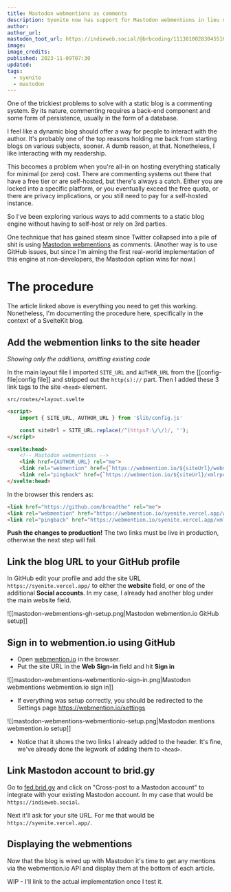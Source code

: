 ```yaml
---
title: Mastodon webmentions as comments
description: Syenite now has support for Mastodon webmentions in lieu of a commenting system
author:
author_url:
mastodon_toot_url: https://indieweb.social/@brbcoding/111381002830455161
image: 
image_credits: 
published: 2023-11-09T07:30
updated:
tags:
  - syenite
  - mastodon
---
```


One of the trickiest problems to solve with a static blog is a commenting system. By its nature, commenting requires a back-end component and some form of persistence, usually in the form of a database.

I feel like a dynamic blog should offer a way for people to interact with the author. It's probably one of the top reasons holding me back from starting blogs on various subjects, sooner. A dumb reason, at that. Nonetheless, I like interacting with my readership.

This becomes a problem when you're all-in on hosting everything statically for minimal (or zero) cost. There are commenting systems out there that have a free tier or are self-hosted, but there's always a catch. Either you are locked into a specific platform, or you eventually exceed the free quota, or there are privacy implications, or you still need to pay for a self-hosted instance.

So I've been exploring various ways to add comments to a static blog engine without having to self-host or rely on 3rd parties.

One technique that has gained steam since Twitter collapsed into a pile of shit is using [Mastodon webmentions](https://www.codingwithjesse.com/blog/add-mastodon-replies-to-your-blog/) as comments. (Another way is to use GitHub issues, but since I'm aiming the first real-world implementation of this engine at non-developers, the Mastodon option wins for now.)

# The procedure

The article linked above is everything you need to get this working. Nonetheless, I'm documenting the procedure here, specifically in the context of a SvelteKit blog.

## Add the webmention links to the site header

*Showing only the additions, omitting existing code*

In the main layout file I imported `SITE_URL` and `AUTHOR_URL` from the [[config-file|config file]] and stripped out the `http(s)://` part. Then I added these 3 link tags to the site `<head>` element.

`src/routes/+layout.svelte`
```html
<script>
    import { SITE_URL, AUTHOR_URL } from '$lib/config.js'

	const siteUrl = SITE_URL.replace(/^(https?:\/\/)/, '');
</script>

<svelte:head>
    <!-- Mastodon webmentions -->
	<link href={AUTHOR_URL} rel="me">
    <link rel="webmention" href={`https://webmention.io/${siteUrl}/webmention`} />
    <link rel="pingback" href={`https://webmention.io/${siteUrl}/xmlrpc`} />
</svelte:head>
```

In the browser this renders as:

```html
<link href="https://github.com/breadthe" rel="me">
<link rel="webmention" href="https://webmention.io/syenite.vercel.app/webmention">
<link rel="pingback" href="https://webmention.io/syenite.vercel.app/xmlrpc">
```

**Push the changes to production!** The two links must be live in production, otherwise the next step will fail.

## Link the blog URL to your GitHub profile

In GitHub edit your profile and add the site URL `https://syenite.vercel.app/` to either the **website** field, or one of the additional **Social accounts**. In my case, I already had another blog under the main website field.

![[mastodon-webmentions-gh-setup.png|Mastodon webmention.io GitHub setup]]
## Sign in to webmention.io using GitHub

- Open [webmention.io](https://webmention.io/) in the browser.
- Put the site URL in the **Web Sign-in** field and hit **Sign in**

![[mastodon-webmentions-webmentionio-sign-in.png|Mastodon webmentions webmention.io sign in]]

- If everything was setup correctly, you should be redirected to the Settings page https://webmention.io/settings

![[mastodon-webmentions-webmentionio-setup.png|Mastodon mentions webmention.io setup]]

- Notice that it shows the two links I already added to the header. It's fine, we've already done the legwork of adding them to `<head>`.

## Link Mastodon account to brid.gy

Go to [fed.brid.gy](https://fed.brid.gy/) and click on "Cross-post to a Mastodon account" to integrate with your existing Mastodon account. In my case that would be `https://indieweb.social`.

Next it'll ask for your site URL. For me that would be `https://syenite.vercel.app/`.

## Displaying the webmentions

Now that the blog is wired up with Mastodon it's time to get any mentions via the webmention.io API and display them at the bottom of each article.

WIP - I'll link to the actual implementation once I test it.



